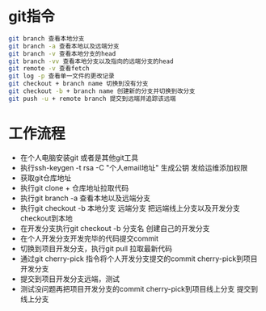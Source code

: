 # git指令
```sh
git branch 查看本地分支
git branch -a 查看本地以及远端分支
git branch -v 查看本地分支的head
git branch -vv 查看本地分支以及指向的远端分支的head
git remote -v 查看fetch
git log -p 查看单一文件的更改记录
git checkout + branch name 切换到没有分支
git checkout -b + branch name 创建新的分支并切换到改分支
git push -u + remote branch 提交到远端并追踪该远端
```
# 工作流程
- 在个人电脑安装git 或者是其他git工具
- 执行ssh-keygen -t rsa -C "个人email地址" 生成公钥 发给运维添加权限
- 获取git仓库地址
- 执行git clone + 仓库地址拉取代码
- 执行git branch -a 查看本地以及远端分支
- 执行git checkout -b 本地分支  远端分支 把远端线上分支以及开发分支checkout到本地
- 在开发分支执行git checkout -b 分支名 创建自己的开发分支
- 在个人开发分支开发完毕的代码提交commit
- 切换到项目开发分支，执行git pull 拉取最新代码
- 通过git cherry-pick 指令将个人开发分支提交的commit cherry-pick到项目开发分支
- 提交到项目开发分支远端，测试
- 测试没问题再把项目开发分支的commit cherry-pick到项目线上分支 提交到线上分支
